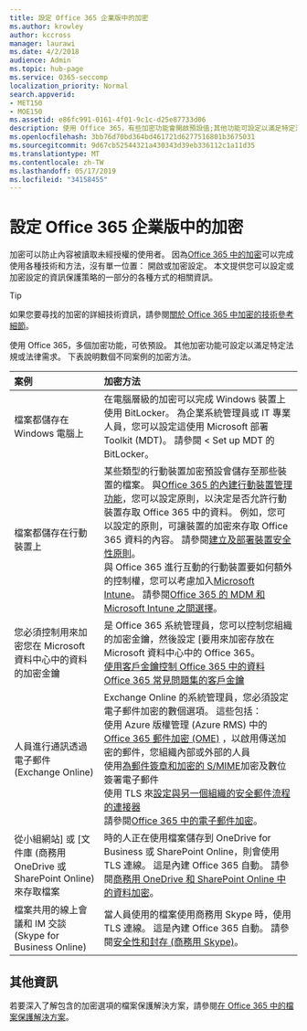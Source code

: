 ```yaml
---
title: 設定 Office 365 企業版中的加密
ms.author: krowley
author: kccross
manager: laurawi
ms.date: 4/2/2018
audience: Admin
ms.topic: hub-page
ms.service: O365-seccomp
localization_priority: Normal
search.appverid:
- MET150
- MOE150
ms.assetid: e86fc991-0161-4f01-9c1c-d25e87733d06
description: 使用 Office 365，有些加密功能會開啟預設值;其他功能可設定以滿足特定法規或法律需求。
ms.openlocfilehash: 3bb76d70bd364bd461721d6277516801b3675031
ms.sourcegitcommit: 9d67cb52544321a430343d39eb336112c1a11d35
ms.translationtype: MT
ms.contentlocale: zh-TW
ms.lasthandoff: 05/17/2019
ms.locfileid: "34158455"
---
```

# <a name="set-up-encryption-in-office-365-enterprise"></a>設定 Office 365 企業版中的加密

加密可以防止內容被讀取未經授權的使用者。 因為[Office 365 中的加密](encryption.md)可以完成使用各種技術和方法，沒有單一位置： 開啟或加密設定。 本文提供您可以設定或加密設定的資訊保護策略的一部分的各種方式的相關資訊。
  
> [!TIP]
> 如果您要尋找的加密的詳細技術資訊，請參閱[關於 Office 365 中加密的技術參考細節](technical-reference-details-about-encryption.md)。
  
使用 Office 365，多個加密功能，可依預設。 其他加密功能可設定以滿足特定法規或法律需求。 下表說明數個不同案例的加密方法。
  
|**案例**|**加密方法**|
|:-----|:-----|
|檔案都儲存在 Windows 電腦上  <br/> |在電腦層級的加密可以完成 Windows 裝置上使用 BitLocker。 為企業系統管理員或 IT 專業人員，您可以設定這使用 Microsoft 部署 Toolkit (MDT)。 請參閱 < <b0>Set up MDT 的 BitLocker</b0>。  <br/> |
|檔案都儲存在行動裝置上  <br/> |某些類型的行動裝置加密預設會儲存至那些裝置的檔案。 與[Office 365 的內建行動裝置管理功能](https://support.office.com/article/a1da44e5-7475-4992-be91-9ccec25905b0)，您可以設定原則，以決定是否允許行動裝置存取 Office 365 中的資料。 例如，您可以設定的原則，可讓裝置的加密來存取 Office 365 資料的內容。 請參閱[建立及部署裝置安全性原則](https://support.office.com/article/d310f556-8bfb-497b-9bd7-fe3c36ea2fd6)。  <br/> 與 Office 365 進行互動的行動裝置要如何額外的控制權，您可以考慮加入[Microsoft Intune](https://aka.ms/qzln04)。 請參閱[Office 365 的 MDM 和 Microsoft Intune 之間選擇](https://support.office.com/article/c93d9ab9-efb2-4349-9b93-30c30562ee22)。  <br/> |
|您必須控制用來加密您在 Microsoft 資料中心中的資料的加密金鑰  <br/> | 是 Office 365 系統管理員，您可以控制您組織的加密金鑰，然後設定 [要用來加密存放在 Microsoft 資料中心中的 Office 365。  <br/> [使用客戶金鑰控制 Office 365 中的資料](controlling-your-data-using-customer-key.md) <br/> [Office 365 常見問題集的客戶金鑰](service-encryption-with-customer-key-faq.md) <br/> |
|人員進行通訊透過電子郵件 (Exchange Online)  <br/> | Exchange Online 的系統管理員，您必須設定電子郵件加密的數個選項。 這些包括：  <br/>  使用 Azure 版權管理 (Azure RMS) 中的[Office 365 郵件加密 (OME)](set-up-new-message-encryption-capabilities.md) ，以啟用傳送加密的郵件，您組織內部或外部的人員  <br/>  使用[為郵件簽章和加密的 S/MIME](https://aka.ms/c6dozg)加密及數位簽署電子郵件  <br/>  使用 TLS 來[設定與另一個組織的安全郵件流程的連接器](https://aka.ms/hs809p) <br/>  請參閱[Office 365 中的電子郵件加密](https://aka.ms/hic3f7)。  <br/> |
|從小組網站] 或 [文件庫 (商務用 OneDrive 或 SharePoint Online) 來存取檔案  <br/> |時的人正在使用檔案儲存到 OneDrive for Business 或 SharePoint Online，則會使用 TLS 連線。 這是內建 Office 365 自動。 請參閱[商務用 OneDrive 和 SharePoint Online 中的資料加密](https://go.microsoft.com/fwlink/?linkid=526379)。  <br/> |
|檔案共用的線上會議和 IM 交談 (Skype for Business Online)  <br/> |當人員使用的檔案使用商務用 Skype 時，使用 TLS 連線。 這是內建 Office 365 自動。 請參閱[安全性和封存 (商務用 Skype)](https://aka.ms/nuq4ws)。  <br/> |

## <a name="additional-information"></a>其他資訊

若要深入了解包含的加密選項的檔案保護解決方案，請參閱[在 Office 365 中的檔案保護解決方案](https://www.microsoft.com/en-us/download/details.aspx?id=55523)。